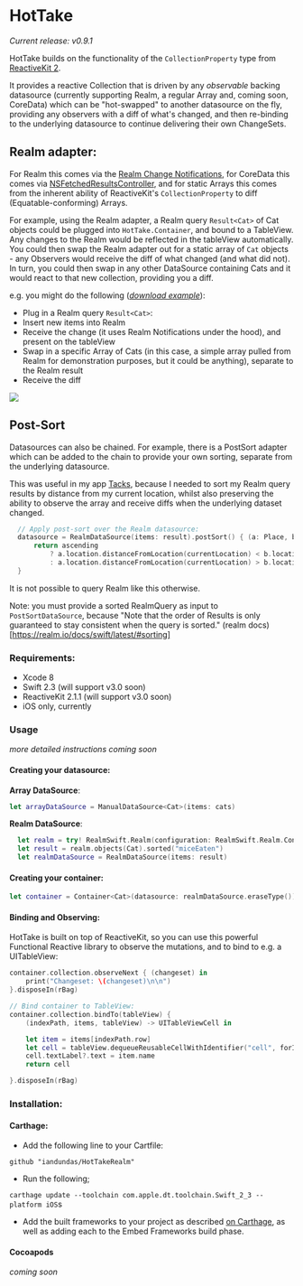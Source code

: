 # HotTake

_Current release: v0.9.1_

HotTake builds on the functionality of the `CollectionProperty` type from [ReactiveKit 2](https://github.com/ReactiveKit/ReactiveKit/tree/v2.1.1).

It provides a reactive Collection that is driven by any _observable_ backing datasource (currently supporting Realm, a regular Array and, coming soon, CoreData) which can be "hot-swapped" to another datasource on the fly, providing any observers with a diff of what's changed, and then re-binding to the underlying datasource to continue delivering their own ChangeSets.

## Realm adapter:

For Realm this comes via the [Realm Change Notifications](https://realm.io/docs/swift/latest/#notifications), for CoreData this comes via [NSFetchedResultsController](https://developer.apple.com/reference/coredata/nsfetchedresultscontroller), and for static Arrays this comes from the inherent ability of ReactiveKit's `CollectionProperty` to diff (Equatable-conforming) Arrays.

For example, using the Realm adapter, a Realm query `Result<Cat>` of Cat objects could be plugged into `HotTake.Container`, and bound to a TableView. Any changes to the Realm would be reflected in the tableView automatically. You could then swap the Realm adapter out for a static array of `Cat` objects - any Observers would receive the diff of what changed (and what did not). In turn, you could then swap in any other DataSource containing Cats and it would react to that new collection, providing you a diff.

e.g. you might do the following (_[download example](https://github.com/iandundas/HotTakeDemo)_):

- Plug in a Realm query `Result<Cat>`:
- Insert new items into Realm
- Receive the change (it uses Realm Notifications under the hood), and present on the tableView
- Swap in a specific Array of Cats (in this case, a simple array pulled from Realm for demonstration purposes, but it could be anything), separate to the Realm result
- Receive the diff

<img src="https://cl.ly/0J2q352v263O/Screen%20Recording%202016-12-01%20at%2012.10%20pm.gif" />


## Post-Sort

Datasources can also be chained. For example, there is a PostSort adapter which can be added to the chain to provide your own sorting, separate from the underlying datasource.

This was useful in my app [Tacks](http://tacks.cc), because I needed to sort my Realm query results by distance from my current location, whilst also preserving the ability to observe the array and receive diffs when the underlying dataset changed.

```swift
  // Apply post-sort over the Realm datasource:
  datasource = RealmDataSource(items: result).postSort() { (a: Place, b:Place) in
      return ascending
          ? a.location.distanceFromLocation(currentLocation) < b.location.distanceFromLocation(currentLocation)
          : a.location.distanceFromLocation(currentLocation) > b.location.distanceFromLocation(currentLocation)
  }
```

It is not possible to query Realm like this otherwise.

Note: you must provide a sorted RealmQuery as input to `PostSortDataSource`, because "Note that the order of Results is only guaranteed to stay consistent when the query is sorted." (realm docs)[https://realm.io/docs/swift/latest/#sorting]


### Requirements:

- Xcode 8
- Swift 2.3 (will support v3.0 soon)
- ReactiveKit 2.1.1  (will support v3.0 soon)
- iOS only, currently

### Usage

_more detailed instructions coming soon_

#### Creating your datasource:

__Array DataSource__:

```swift
let arrayDataSource = ManualDataSource<Cat>(items: cats)
```

__Realm DataSource__:

```swift
  let realm = try! RealmSwift.Realm(configuration: RealmSwift.Realm.Configuration(inMemoryIdentifier: sharedRealmID))
  let result = realm.objects(Cat).sorted("miceEaten")
  let realmDataSource = RealmDataSource(items: result)
```

#### Creating your container:

```swift
let container = Container<Cat>(datasource: realmDataSource.eraseType())
```

#### Binding and Observing:

HotTake is built on top of ReactiveKit, so you can use this powerful Functional Reactive library to observe the mutations, and to bind to e.g. a UITableView:


```swift
container.collection.observeNext { (changeset) in
    print("Changeset: \(changeset)\n\n")
}.disposeIn(rBag)

// Bind container to TableView:
container.collection.bindTo(tableView) {
    (indexPath, items, tableView) -> UITableViewCell in

    let item = items[indexPath.row]
    let cell = tableView.dequeueReusableCellWithIdentifier("cell", forIndexPath: indexPath)
    cell.textLabel?.text = item.name
    return cell

}.disposeIn(rBag)

```


### Installation:

#### Carthage:
- Add the following line to your Cartfile:

`github "iandundas/HotTakeRealm"`

- Run the following;

`carthage update --toolchain com.apple.dt.toolchain.Swift_2_3 --platform iOS`s

- Add the built frameworks to your project as described [on Carthage](https://github.com/Carthage/Carthage#if-youre-building-for-ios-tvos-or-watchos), as well as adding each to the Embed Frameworks build phase.


#### Cocoapods
_coming soon_
